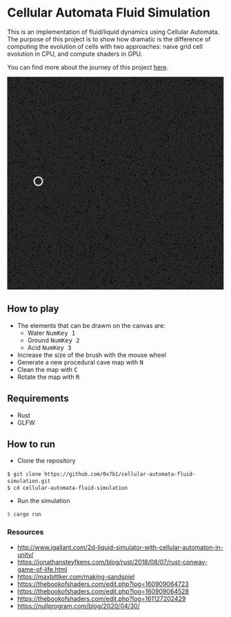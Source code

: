 # Cellular Automata Fluid Simulation

This is an implementation of fluid/liquid dynamics using Cellular Automata.
The purpose of this project is to show how dramatic is the difference of computing the evolution of cells with two approaches:
naive grid cell evolution in CPU, and compute shaders in GPU.

You can find more about the journey of this project [here](https://courses.cs.ut.ee/2020/cg-pro/spring/Main/Project-AutomataSandbox).

![Screenshot](benches/gpu_sim_1.gif)

## How to play

- The elements that can be drawm on the canvas are:
  - Water <kbd>NumKey 1</kbd>
  - Ground <kbd>NumKey 2</kbd>
  - Acid <kbd>NumKey 3</kbd>
- Increase the size of the brush with the mouse wheel 
- Generate a new procedural cave map with <kbd>N</kbd>
- Clean the map with <kbd>C</kbd>
- Rotate the map with <kbd>R</kbd>

## Requirements

- Rust
- GLFW

## How to run

- Clone the repository

```shell script
$ git clone https://github.com/0x7b1/cellular-automata-fluid-simulation.git
$ cd cellular-automata-fluid-simulation
```

- Run the simulation

```rust
$ cargo run
```

### Resources

- http://www.jgallant.com/2d-liquid-simulator-with-cellular-automaton-in-unity/
- https://jonathansteyfkens.com/blog/rust/2018/08/07/rust-conway-game-of-life.html
- https://maxbittker.com/making-sandspiel
- https://thebookofshaders.com/edit.php?log=160909064723
- https://thebookofshaders.com/edit.php?log=160909064528
- https://thebookofshaders.com/edit.php?log=161127202429
- https://nullprogram.com/blog/2020/04/30/

